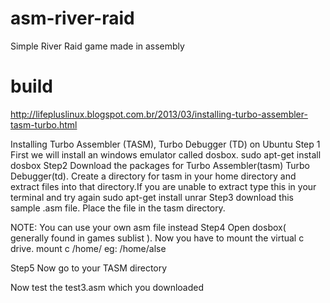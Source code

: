 # asm-river-raid
Simple River Raid game made in assembly

# build

http://lifepluslinux.blogspot.com.br/2013/03/installing-turbo-assembler-tasm-turbo.html


Installing Turbo Assembler (TASM), Turbo Debugger (TD) on Ubuntu
Step 1
First we will install an windows emulator called dosbox.
sudo apt-get install dosbox
Step2
Download the packages for Turbo Assembler(tasm) Turbo Debugger(td). Create a directory for tasm in your home directory and extract files into that directory.If you are unable to extract type this in your terminal and try again
sudo apt-get install unrar
Step3
download this sample .asm file. Place the file in the tasm directory.

NOTE:  You can use your own asm file instead
Step4
Open dosbox( generally found in games sublist ). Now you have to mount the virtual c drive.
mount c /home/<username> eg: /home/alse


Step5
Now go to your TASM directory




Now test the test3.asm which you downloaded











